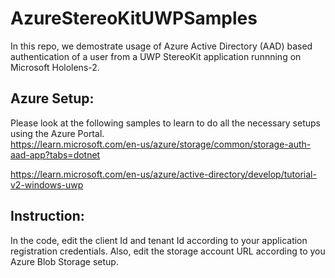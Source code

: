 # AzureStereoKitUWPSamples
In this repo, we demostrate usage of Azure Active Directory (AAD) based authentication of a user from a UWP StereoKit application runnning on Microsoft Hololens-2.

## Azure Setup:
Please look at the following samples to learn to do all the necessary setups using the Azure Portal.  
https://learn.microsoft.com/en-us/azure/storage/common/storage-auth-aad-app?tabs=dotnet

https://learn.microsoft.com/en-us/azure/active-directory/develop/tutorial-v2-windows-uwp

## Instruction:
In the code, edit the client Id and tenant Id according to your application registration credentials. Also, edit the storage account URL according to you Azure Blob
Storage setup.
